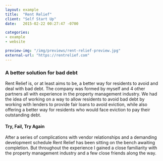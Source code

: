 ```yaml
---
layout: example
title:  "Rent Relief"
client: "Self Start Up"
date:   2015-02-22 00:27:47 -0700

categories: 
- example
- website

preview-img: "/img/previews/rent-relief-preview.jpg"
external-url: "https://rentrelief.com"
---
```


### A better solution for bad debt
Rent Relief is, or at least aims to be, a better way for residents to avoid and deal with bad debt. The company was formed 
by myself and 4 other partners all with experience in the property management industry. We had the idea of working on a way to
allow residents to avoid bad debt by working with lenders to provide fair loans to avoid eviction, while also offering a better 
way for residents who would face eviction to pay their outstanding debt.

#### Try, Fail, Try Again
After a series of complications with vendor relationships and a demanding development schedule Rent Relief has been sitting on 
the bench awaiting completion. But throughout the experience I gained a close familiarity with the property management industry
and a few close friends along the way.


